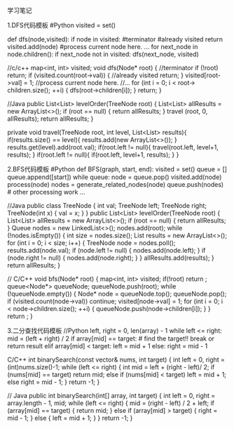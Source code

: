 学习笔记

1.DFS代码模板
#Python
visited = set()

def dfs(node,visited):
    if node in visited: #terminator
        #already visited
        return
    visited.add(node)
    #process current node here.
    ...
    for next_node in node.children():
        if next_node not in visited:
            dfs(next_node, visited)
            
//c/c++
map<int, int> visited;
void dfs(Node* root) {
    //terminator
    if  (!root) return;
    if  (visited.count(root->val)) {
    //already visited
        return;
    }
    visited[root->val] = 1;
    //process current node here.
    //...
    for (int i = 0; i < root-> children.size(); ++i) {
        dfs(root->children[i]);
    }
    return;
}


//Java
public List<List<Integer>> levelOrder(TreeNode root) {
    List<List<Integer>> allResults = new ArrayList<>();
    if (root == null) {
    return allResults;
    }
    travel (root, 0, allResults);
    return allResults;
}

private void travel(TreeNode root, int level, List<List<Integere>> results){
    if(results.size() == level){
        results.add(new ArrayList<>());
    }
    results.get(level).add(root.val);
    if(root.left != null){
        travel(root.left, level+1, results);
    }
    if(root.left != null){
        if(root.left, level+1, results);
    }
}


2.BFS代码模板
#Python
def BFS(graph, start, end):
    visited = set()
    queue = [] 
    queue.append([start]) 
    while queue: 
        node = queue.pop() 
        visited.add(node)
        process(node) 
        nodes = generate_related_nodes(node) 
        queue.push(nodes)
    # other processing work 
    ...
    
//Java
    public class TreeNode {
        int val;
        TreeNode left;
        TreeNode right;
        TreeNode(int x) {
            val = x;
        }
    }
    public List<List<Integer>> levelOrder(TreeNode root) {
        List<List<Integer>> allResults = new ArrayList<>();
        if (root == null) {
            return allResults;
        }
        Queue<TreeNode> nodes = new LinkedList<>();
        nodes.add(root);
        while (!nodes.isEmpty()) {
            int size = nodes.size();
            List<Integer> results = new ArrayList<>();
            for (int i = 0; i < size; i++) {
                TreeNode node = nodes.poll();
                results.add(node.val);
                if (node.left != null) {
                    nodes.add(node.left);
                }
                if (node.right != null) {
                    nodes.add(node.right);
                }
            }
            allResults.add(results);
        }
        return allResults;
    }
    
// C/C++
void bfs(Node* root) {
    map<int, int> visited;
    if(!root) return ;
    queue<Node*> queueNode;
    queueNode.push(root);
    while (!queueNode.empty()) {
        Node* node = queueNode.top();
        queueNode.pop();
        if (visited.count(node->val)) continue;
        visited[node->val] = 1;
        for (int i = 0; i < node->children.size(); ++i) {
            queueNode.push(node->children[i]);
        }
    }
    return ;
}

3.二分查找代码模板
//Python
left, right = 0, len(array) - 1 
while left <= right: 
      mid = (left + right) / 2 
      if array[mid] == target: 
            # find the target!! 
            break or return result 
      elif array[mid] < target: 
            left = mid + 1 
      else: 
            right = mid - 1

C/C++
int binarySearch(const vector<int>& nums, int target) {
    int left = 0, right = (int)nums.size()-1;
    while (left <= right) {
        int mid = left + (right - left)/ 2;
        if (nums[mid] == target) return mid;
        else if (nums[mid] < target) left = mid + 1;
        else right = mid - 1;
    }
    return -1;
}

// Java
public int binarySearch(int[] array, int target) {
    int left = 0, right = array.length - 1, mid;
    while (left <= right) {
        mid = (right - left) / 2 + left;
        if (array[mid] == target) {
            return mid;
        } else if (array[mid] > target) {
            right = mid - 1;
        } else {
            left = mid + 1;
        }
    }
    return -1;
}
